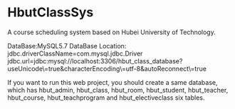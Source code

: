 # HbutClassSys
A course scheduling system based on Hubei University of Technology.

DataBase:MySQL5.7
DataBase Location:
	jdbc.driverClassName=com.mysql.jdbc.Driver
	jdbc.url=jdbc\:mysql\://localhost\:3306/hbut_class_database?useUnicode\\\=true&characterEncoding\\\=utf-8&autoReconnect\\\=true

If you want to run this web project, you should create a same database, which has hbut_admin, hbut_class, hbut_room, hbut_student, hbut_teacher, hbut_course, hbut_teachprogram and hbut_electiveclass six tables.
